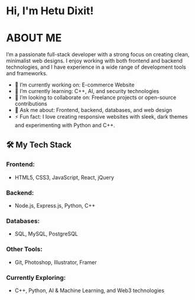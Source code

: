 # Hi, I'm Hetu Dixit!

# ABOUT ME

I’m a passionate full-stack developer with a strong focus on creating clean, minimalist web designs. 
I enjoy working with both frontend and backend technologies, 
and I have experience in a wide range of development tools and frameworks.

- 🔭 I’m currently working on: E-commerce Website
- 🌱 I’m currently learning: C++, AI, and security technologies
- 👯 I’m looking to collaborate on: Freelance projects or open-source contributions
- 💬 Ask me about: Frontend, backend, databases, and web design
- ⚡ Fun fact: I love creating responsive websites with sleek, dark themes and experimenting with Python and C++.

## 🛠️ My Tech Stack

### Frontend:
- HTML5, CSS3, JavaScript, React, jQuery

### Backend:
- Node.js, Express.js, Python, C++

### Databases:
- SQL, MySQL, PostgreSQL

### Other Tools:
- Git, Photoshop, Illustrator, Framer

### Currently Exploring:
- C++, Python, AI & Machine Learning, and Web3 technologies
<!---
he2dixit/he2dixit is a ✨ special ✨ repository because its `README.md` (this file) appears on your GitHub profile.
You can click the Preview link to take a look at your changes.
--->
